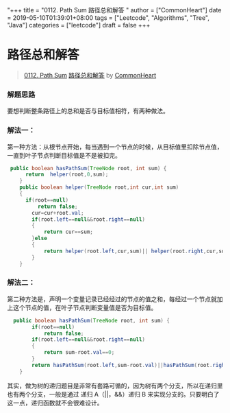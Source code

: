 "+++
title = "0112. Path Sum 路径总和解答 "
author = ["CommonHeart"]
date = 2019-05-10T01:39:01+08:00
tags = ["Leetcode", "Algorithms", "Tree", "Java"]
categories = ["leetcode"]
draft = false
+++

# 路径总和解答

> [0112. Path Sum](https://leetcode-cn.com/problems/path-sum/)
> [路径总和解答](https://leetcode-cn.com/problems/path-sum/solution/lu-jing-zong-he-jie-da-by-commonheart/) by [CommonHeart](https://leetcode-cn.com/u/commonheart/)

### 解题思路
要想判断整条路径上的总和是否与目标值相符，有两种做法。
### 解法一：
第一种方法：从根节点开始，每当遇到一个节点的时候，从目标值里扣除节点值，一直到叶子节点判断目标值是不是被扣完。

```Java
 public boolean hasPathSum(TreeNode root, int sum) {
      return  helper(root,0,sum);
    }
    public boolean helper(TreeNode root,int cur,int sum)
    {
      if(root==null)
          return false;
        cur=cur+root.val;
        if(root.left==null&&root.right==null)
        {
            return cur==sum;
        }else
        {
            return helper(root.left,cur,sum)|| helper(root.right,cur,sum);
        }
    }

```
### 解法二：

第二种方法是，声明一个变量记录已经经过的节点的值之和，每经过一个节点就加上这个节点的值，在叶子节点判断变量值是否为目标值。

```Java
  public boolean hasPathSum(TreeNode root, int sum) {
        if(root==null)
            return false;
        if(root.left==null&&root.right==null)
        {
            return sum-root.val==0;
        } 
        return hasPathSum(root.left,sum-root.val)||hasPathSum(root.right,sum-root.val);
    }
```

其实，做为树的递归题目是非常有套路可循的，因为树有两个分支，所以在递归里也有两个分支，一般是通过 递归 A（||，&&）递归 B 来实现分支的。只要明白了这一点，递归函数就不会很难设计。